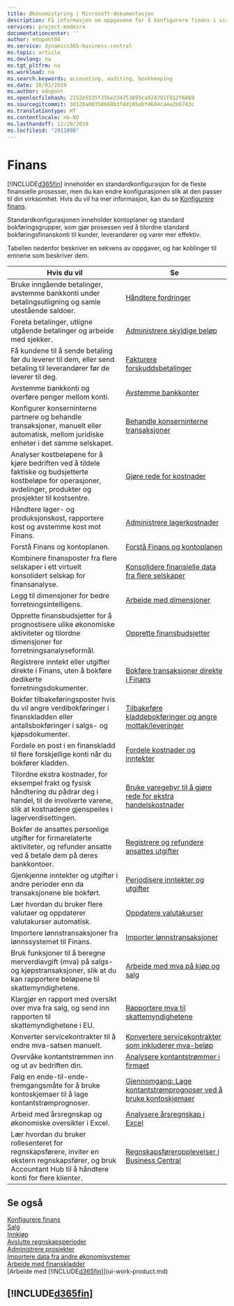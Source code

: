 ```yaml
---
title: Økonomistyring | Microsoft-dokumentasjon
description: Få informasjon om oppgavene for å konfigurere finans i virksomheten slik at alle regnskaps-, revisjons- og bokføringsbehov dekkes.
services: project-madeira
documentationcenter: ''
author: edupont04
ms.service: dynamics365-business-central
ms.topic: article
ms.devlang: na
ms.tgt_pltfrm: na
ms.workload: na
ms.search.keywords: accounting, auditing, bookkeeping
ms.date: 10/01/2019
ms.author: edupont
ms.openlocfilehash: 2152e5535f35be234753895ca024791f912f6869
ms.sourcegitcommit: 3d128a00358668b3fdd105ebf4604ca4e2b6743c
ms.translationtype: HT
ms.contentlocale: nb-NO
ms.lasthandoff: 12/20/2019
ms.locfileid: "2911098"
---
```

# <a name="finance"></a>Finans
[!INCLUDE[d365fin](includes/d365fin_md.md)] inneholder en standardkonfigurasjon for de fleste finansielle prosesser, men du kan endre konfigurasjonen slik at den passer til din virksomhet. Hvis du vil ha mer informasjon, kan du se [Konfigurere finans](finance-setup-finance.md).

Standardkonfigurasjonen inneholder kontoplaner og standard bokføringsgrupper, som gjør prosessen ved å tilordne standard bokføringsfinanskonti til kunder, leverandører og varer mer effektiv.  

Tabellen nedenfor beskriver en sekvens av oppgaver, og har koblinger til emnene som beskriver dem.  

| Hvis du vil | Se |
| --- | --- |
| Bruke inngående betalinger, avstemme bankkonti under betalingsutligning og samle utestående saldoer. |[Håndtere fordringer](receivables-manage-receivables.md) |
| Foreta betalinger, utligne utgående betalinger og arbeide med sjekker. |[Administrere skyldige beløp](payables-manage-payables.md) |
|Få kundene til å sende betaling før du leverer til dem, eller send betaling til leverandører før de leverer til deg.|[Fakturere forskuddsbetalinger](finance-invoice-prepayments.md)|
| Avstemme bankkonti og overføre penger mellom konti. |[Avstemme bankkonter](bank-manage-bank-accounts.md) |
|Konfigurer konserninterne partnere og behandle transaksjoner, manuelt eller automatisk, mellom juridiske enheter i det samme selskapet.|[Behandle konserninterne transaksjoner](intercompany-manage.md)|
|Analyser kostbeløpene for å kjøre bedriften ved å tildele faktiske og budsjetterte kostbeløpe for operasjoner, avdelinger, produkter og prosjekter til kostsentre.|[Gjøre rede for kostnader](finance-manage-cost-accounting.md)|
|Håndtere lager- og produksjonskost, rapportere kost og avstemme kost mot Finans.|[Administrere lagerkostnader](finance-manage-inventory-costs.md)|
| Forstå Finans og kontoplanen. |[Forstå Finans og kontoplanen](finance-general-ledger.md) |
|Kombinere finansposter fra flere selskaper i ett virtuelt konsolidert selskap for finansanalyse.|[Konsolidere finansielle data fra flere selskaper](finance-consolidated-company-reporting.md)|
| Legg til dimensjoner for bedre forretningsintelligens. |[Arbeide med dimensjoner](finance-dimensions.md) |
| Opprette finansbudsjetter for å prognostisere ulike økonomiske aktiviteter og tilordne dimensjoner for forretningsanalyseformål. |[Opprette finansbudsjetter](finance-how-create-budgets.md) |
|Registrere inntekt eller utgifter direkte i Finans, uten å bokføre dedikerte forretningsdokumenter.|[Bokføre transaksjoner direkte i Finans](finance-how-post-transactions-directly.md)|
|Bokfør tilbakeføringsposter hvis du vil angre verdibokføringer i finanskladden eller antallsbokføringer i salgs- og kjøpsdokumenter. |[Tilbakeføre kladdebokføringer og angre mottak/leveringer](finance-how-reverse-journal-posting.md)|
|Fordele en post i en finanskladd til flere forskjellige konti når du bokfører kladden. |[Fordele kostnader og inntekter](year-allocate-costs-income.md) |
| Tilordne ekstra kostnader, for eksempel frakt og fysisk håndtering du pådrar deg i handel, til de involverte varene, slik at kostnadene gjenspeiles i lagerverdisettingen. |[Bruke varegebyr til å gjøre rede for ekstra handelskostnader](payables-how-assign-item-charges.md) |
|Bokfør de ansattes personlige utgifter for firmarelaterte aktiviteter, og refunder ansatte ved å betale dem på deres bankkontoer.|[Registrere og refundere ansattes utgifter](finance-how-record-reimburse-employee-expenses.md)|
| Gjenkjenne inntekter og utgifter i andre perioder enn da transaksjonene ble bokført. |[Periodisere inntekter og utgifter](finance-how-defer-revenue-expenses.md)|
|Lær hvordan du bruker flere valutaer og oppdaterer valutakurser automatisk. |[Oppdatere valutakurser](finance-how-update-currencies.md)|
| Importere lønnstransaksjoner fra lønnssystemet til Finans. |[Importer lønnstransaksjoner](finance-how-import-payroll-transactions.md)|
|Bruk funksjoner til å beregne merverdiavgift (mva) på salgs- og kjøpstransaksjoner, slik at du kan rapportere beløpene til skattemyndighetene.|[Arbeide med mva på kjøp og salg](finance-work-with-vat.md)|
|Klargjør en rapport med oversikt over mva fra salg, og send inn rapporten til skattemyndighetene i EU. | [Rapportere mva til skattemyndighetene](finance-how-report-vat.md)|
|Konverter servicekontrakter til å endre mva-satsen manuelt.|[Konvertere servicekontrakter som inkluderer mva-beløp](service-how-to-convert-service-contracts.md)|
| Overvåke kontantstrømmen inn og ut av bedriften din. |[Analysere kontantstrømmer i firmaet](finance-analyze-cash-flow.md) |
|Følg en ende-til-ende-fremgangsmåte for å bruke kontoskjemaer til å lage kontantstrømprognoser.|[Gjennomgang: Lage kontantstrømprognoser ved å bruke kontoskjemaer](walkthrough-making-cash-flow-forecasts-by-using-account-schedules.md)|
| Arbeid med årsregnskap og økonomiske oversikter i Excel. |[Analysere årsregnskap i Excel](finance-analyze-excel.md) |
|Lær hvordan du bruker rollesenteret for regnskapsførere, inviter en ekstern regnskapsfører, og bruk Accountant Hub til å håndtere konti for flere klienter.|[Regnskapsføreropplevelser i Business Central](finance-accounting.md)|  

## <a name="see-also"></a>Se også
[Konfigurere finans](finance-setup-finance.md)  
[Salg](sales-manage-sales.md)  
[Innkjøp](purchasing-manage-purchasing.md)  
[Avslutte regnskapsperioder](year-close-years-periods.md)  
[Administrere prosjekter](projects-manage-projects.md)    
[Importere data fra andre økonomisystemer](across-import-data-configuration-packages.md)  
[Arbeide med finanskladder](ui-work-general-journals.md)  
[Arbeide med [!INCLUDE[d365fin](includes/d365fin_md.md)]](ui-work-product.md)  

## [!INCLUDE[d365fin](includes/free_trial_md.md)]  
